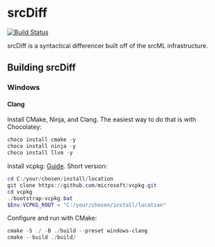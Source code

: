 # srcDiff
[![Build Status](https://img.shields.io/circleci/project/github/RedSparr0w/node-csgo-parser.svg)](https://circleci.com/gh/srcML/srcDiff)

srcDiff is a syntactical differencer built off of the srcML infrastructure.

## Building srcDiff

### Windows

#### Clang

Install CMake, Ninja, and Clang. The easiest way to do that is with Chocolatey:

```powershell
choco install cmake -y
choco install ninja -y
choco install llvm -y
```

Install vcpkg: [Guide](https://learn.microsoft.com/en-us/vcpkg/get_started/get-started?pivots=shell-cmd#1---set-up-vcpkg). Short version:

```powershell
cd C:/your/chosen/install/location
git clone https://github.com/microsoft/vcpkg.git
cd vcpkg
./bootstrap-vcpkg.bat
$Env:VCPKG_ROOT = "C:/your/chosen/install/location"
```

Configure and run with CMake:

```powershell
cmake -S ./ -B ./build --preset windows-clang
cmake --build ./build/
```
